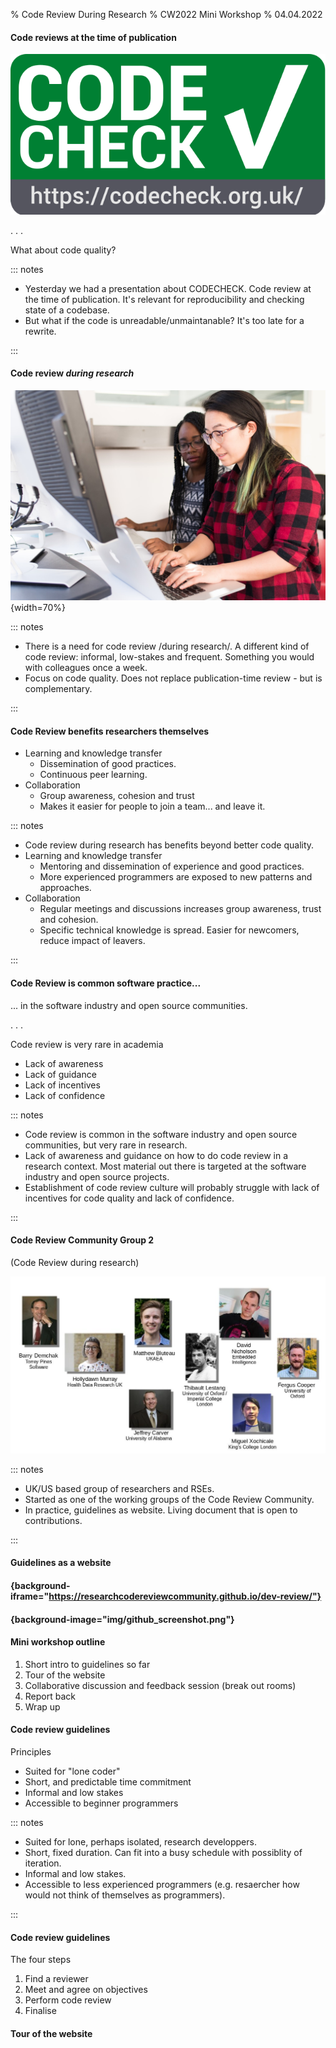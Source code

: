 % Code Review During Research
% CW2022 Mini Workshop
% 04.04.2022

#### Code reviews at the time of publication

![](img/codecheck_logo.svg "A caption?")

. . .

What about code quality?

::: notes

- Yesterday we had a presentation about CODECHECK. Code review at the
  time of publication. It's relevant for reproducibility and checking
  state of a codebase.
- But what if the code is unreadable/unmaintanable? It's too late for
  a rewrite.

:::

#### Code review *during research*

![](img/pexels-christina-morillo-1181471.jpg ""){width=70%}

::: notes

- There is a need for code review /during research/. A different kind
  of code review: informal, low-stakes and frequent. Something you
  would with colleagues once a week.
- Focus on code quality. Does not replace publication-time review -
  but is complementary.

:::

#### Code Review benefits researchers themselves

- Learning and knowledge transfer
  - Dissemination of good practices.
  - Continuous peer learning.
- Collaboration
  - Group awareness, cohesion and trust
  - Makes it easier for people to join a team... and leave it.

::: notes

- Code review during research has benefits beyond better code quality.
- Learning and knowledge transfer
  + Mentoring and dissemination of experience and good practices.
  + More experienced programmers are exposed to new patterns and
    approaches.
- Collaboration
  + Regular meetings and discussions increases group awareness, trust
    and cohesion.
  + Specific technical knowledge is spread. Easier for newcomers,
    reduce impact of leavers.

:::

#### Code Review is common software practice...

... in the software industry and open source communities.

. . .

Code review is very rare in academia

- Lack of awareness
- Lack of guidance
- Lack of incentives
- Lack of confidence

::: notes

- Code review is common in the software industry and open source
  communities, but very rare in research.
- Lack of awareness and guidance on how to do code review in a
  research context. Most material out there is targeted at the
  software industry and open source projects.
- Establishment of code review culture will probably struggle with
  lack of incentives for code quality and lack of confidence.

:::

#### Code Review Community Group 2
(Code Review during research)

![](img/photos.jpg "A caption?")

::: notes

- UK/US based group of researchers and RSEs.
- Started as one of the working groups of the Code Review Community.
- In practice, guidelines as website. Living document that is open to
  contributions.

:::

#### Guidelines as a website

#### {background-iframe="https://researchcodereviewcommunity.github.io/dev-review/"}

#### {background-image="img/github_screenshot.png"}

#### Mini workshop outline

1. Short intro to guidelines so far
2. Tour of the website
3. Collaborative discussion and feedback session (break out rooms)
4. Report back
5. Wrap up

#### Code review guidelines

Principles

- Suited for "lone coder"
- Short, and predictable time commitment
- Informal and low stakes
- Accessible to beginner programmers

::: notes

- Suited for lone, perhaps isolated, research developpers.
- Short, fixed duration. Can fit into a busy schedule with possiblity
  of iteration.
- Informal and low stakes.
- Accessible to less experienced programmers (e.g. resaercher how
  would not think of themselves as programmers).

:::

#### Code review guidelines

The four steps

1. Find a reviewer
2. Meet and agree on objectives
3. Perform code review
4. Finalise

#### Tour of the website
